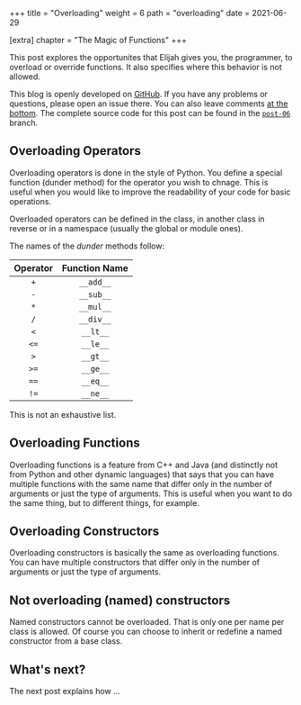 +++
title = "Overloading"
weight = 6
path = "overloading"
date  = 2021-06-29

[extra]
chapter = "The Magic of Functions"
+++

This post explores the opportunites that Elijah gives you, the programmer, to overload or override functions. It also specifies where this behavior is not allowed.

<!-- more -->

This blog is openly developed on [GitHub]. If you have any problems or questions, please open an issue there. You can also leave comments [at the bottom].  The complete source code for this post can be found in the [`post-06`][post branch] branch.

[GitHub]: https://github.com/elijah-team/programming-with-elijah/
[at the bottom]: #comments
[post branch]: https://elijah-team.github.io/programming-with-elijah/tree/post-06

<!-- toc -->

## Overloading Operators

Overloading operators is done in the style of Python.  You define a special function (dunder method) for the operator you wish to chnage.  This is useful when you would like to improve the readability of your code for basic operations.

Overloaded operators can be defined in the class, in another class in reverse or in a namespace (usually the global or module ones).

The names of the _dunder_ methods follow:

Operator | Function Name
:-------:|:-------------:
 `+`     |  `__add__`
 `-`     |  `__sub__`
 `*`     |  `__mul__`
 `/`     |  `__div__`
 `<`     |  `__lt__`
 `<=`    |  `__le__`
 `>`     |  `__gt__`
 `>=`    |  `__ge__`
 `==`    |  `__eq__`
 `!=`    |  `__ne__`

This is not an exhaustive list.

## Overloading Functions

Overloading functions is a feature from C++ and Java (and distinctly not from Python and other dynamic languages) that says that you can have multiple functions with the same name that differ only in the number of arguments or just the type of arguments.  This is useful when you want to do the same thing, but to different things, for example.

## Overloading Constructors

Overloading constructors is basically the same as overloading functions.  You can have multiple constructors that differ only in the number of arguments or just the type of arguments.

## Not overloading (named) constructors

Named constructors cannot be overloaded.  That is only one per name per class is allowed.  Of course you can choose to inherit or redefine a named constructor from a base class.

## What's next?
The next post explains how ...